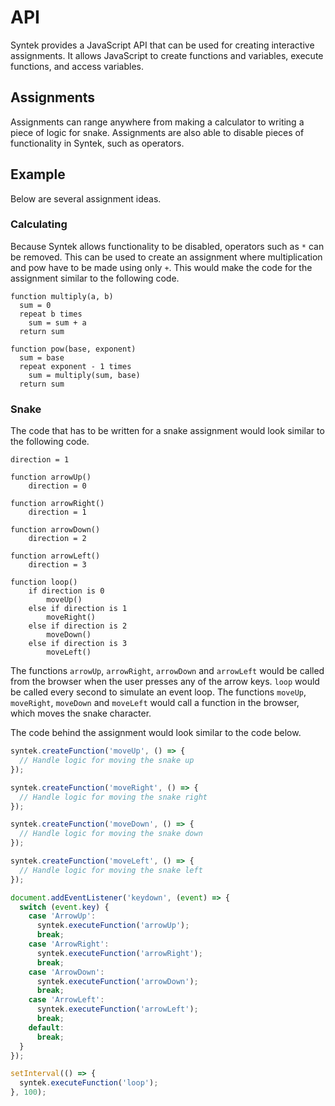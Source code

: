 # API
Syntek provides a JavaScript API that can be used for creating interactive assignments. It allows JavaScript to create functions and variables, execute functions, and access variables.

## Assignments
Assignments can range anywhere from making a calculator to writing a piece of logic for snake. Assignments are also able to disable pieces of functionality in Syntek, such as operators.

## Example
Below are several assignment ideas.

### Calculating
Because Syntek allows functionality to be disabled, operators such as `*` can be removed. This can be used to create an assignment where multiplication and pow have to be made using only `+`. This would make the code for the assignment similar to the following code.

```
function multiply(a, b)
  sum = 0
  repeat b times
    sum = sum + a
  return sum

function pow(base, exponent)
  sum = base
  repeat exponent - 1 times
    sum = multiply(sum, base)
  return sum
```

### Snake
The code that has to be written for a snake assignment would look similar to the following code.

```
direction = 1

function arrowUp()
    direction = 0

function arrowRight()
    direction = 1

function arrowDown()
    direction = 2

function arrowLeft()
    direction = 3

function loop()
    if direction is 0
        moveUp()
    else if direction is 1
        moveRight()
    else if direction is 2
        moveDown()
    else if direction is 3
        moveLeft()
```
The functions `arrowUp`, `arrowRight`, `arrowDown` and `arrowLeft` would be called from the browser when the user presses any of the arrow keys. `loop` would be called every second to simulate an event loop. The functions `moveUp`, `moveRight`, `moveDown` and `moveLeft` would call a function in the browser, which moves the snake character.

The code behind the assignment would look similar to the code below.
```js
syntek.createFunction('moveUp', () => {
  // Handle logic for moving the snake up
});

syntek.createFunction('moveRight', () => {
  // Handle logic for moving the snake right
});

syntek.createFunction('moveDown', () => {
  // Handle logic for moving the snake down
});

syntek.createFunction('moveLeft', () => {
  // Handle logic for moving the snake left
});

document.addEventListener('keydown', (event) => {
  switch (event.key) {
    case 'ArrowUp':
      syntek.executeFunction('arrowUp');
      break;
    case 'ArrowRight':
      syntek.executeFunction('arrowRight');
      break;
    case 'ArrowDown':
      syntek.executeFunction('arrowDown');
      break;
    case 'ArrowLeft':
      syntek.executeFunction('arrowLeft');
      break;
    default:
      break;
  }
});

setInterval(() => {
  syntek.executeFunction('loop');
}, 100);
```
